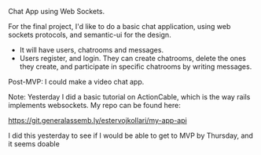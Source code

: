 Chat App using Web Sockets.

For the final project, I'd like to do a basic chat application, using web sockets protocols, and semantic-ui for the design.

- It will have users, chatrooms and messages.
- Users register, and login. They can create chatrooms, delete the ones they create, and participate in specific chatrooms by writing messages.

Post-MVP: I could make a video chat app.

Note: Yesterday I did a basic tutorial on ActionCable, which is the way rails implements websockets. My repo can be found here:

https://git.generalassemb.ly/estervojkollari/my-app-api

I did this yesterday to see if I would be able to get to MVP by Thursday, and it seems doable
